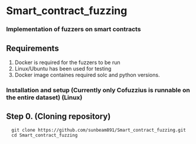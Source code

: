 # Smart_contract_fuzzing

### Implementation of fuzzers on smart contracts

## Requirements

1. Docker is required for the fuzzers to be run
2. Linux/Ubuntu has been used for testing
3. Docker image containes required solc and python versions.

### Installation and setup (Currently only Cofuzzius is runnable on the entire dataset) (Linux)

## Step 0. (Cloning repository)

``` 
  git clone https://github.com/sunbeam891/Smart_contract_fuzzing.git 
  cd Smart_contract_fuzzing
```
